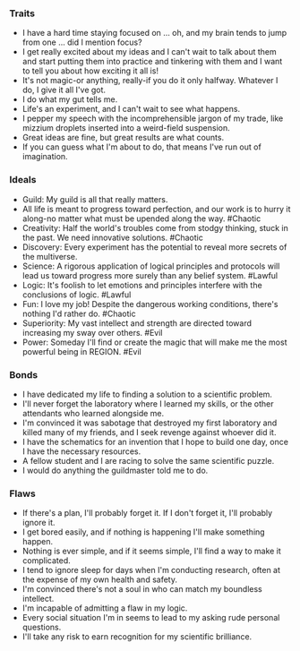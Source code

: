 
### Traits
- I have a hard time staying focused on ... oh, and my brain tends to jump from one ... did I mention focus?
- I get really excited about my ideas and I can't wait to talk about them and start putting them into practice and tinkering with them and I want to tell you about how exciting it all is!
- It's not magic-or anything, really-if you do it only halfway. Whatever I do, I give it all I've got.
- I do what my gut tells me.
- Life's an experiment, and I can't wait to see what happens.
- I pepper my speech with the incomprehensible jargon of my trade, like mizzium droplets inserted into a weird-field suspension.
- Great ideas are fine, but great results are what counts.
- If you can guess what I'm about to do, that means I've run out of imagination.
### Ideals
- Guild: My guild is all that really matters.
- All life is meant to progress toward perfection, and our work is to hurry it along-no matter what must be upended along the way. #Chaotic
- Creativity: Half the world's troubles come from stodgy thinking, stuck in the past. We need innovative solutions. #Chaotic
- Discovery: Every experiment has the potential to reveal more secrets of the multiverse. 
- Science: A rigorous application of logical principles and protocols will lead us toward progress more surely than any belief system. #Lawful
- Logic: It's foolish to let emotions and principles interfere with the conclusions of logic. #Lawful
- Fun: I love my job! Despite the dangerous working conditions, there's nothing I'd rather do. #Chaotic
- Superiority: My vast intellect and strength are directed toward increasing my sway over others. #Evil
- Power: Someday I'll find or create the magic that will make me the most powerful being in REGION. #Evil
### Bonds
- I have dedicated my life to finding a solution to a scientific problem.
- I'll never forget the laboratory where I learned my skills, or the other attendants who learned alongside me.
- I'm convinced it was sabotage that destroyed my first laboratory and killed many of my friends, and I seek revenge against whoever did it.
- I have the schematics for an invention that I hope to build one day, once I have the necessary resources.
- A fellow student and I are racing to solve the same scientific puzzle.
- I would do anything the guildmaster told me to do.
### Flaws
- If there's a plan, I'll probably forget it. If I don't forget it, I'll probably ignore it.
- I get bored easily, and if nothing is happening I'll make something happen.
- Nothing is ever simple, and if it seems simple, I'll find a way to make it complicated.
- I tend to ignore sleep for days when I'm conducting research, often at the expense of my own health and safety.
- I'm convinced there's not a soul in who can match my boundless intellect.
- I'm incapable of admitting a flaw in my logic.
- Every social situation I'm in seems to lead to my asking rude personal questions.
- I'll take any risk to earn recognition for my scientific brilliance.